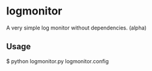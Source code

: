 logmonitor
==========

A very simple log monitor without dependencies. (alpha)

Usage
-----

$ python logmonitor.py logmonitor.config
